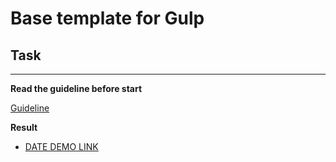 # Base template for Gulp

## Task

---
**Read the guideline before start**

[Guideline](https://github.com/mate-academy/js_task-DOM-guideline)

**Result**

- [DATE DEMO LINK](aleks-mos.github.io/uber-eats-proj/)
